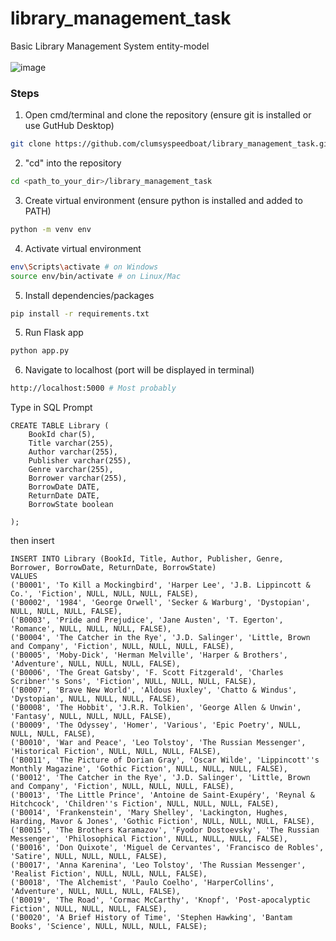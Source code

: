 # library_management_task
Basic Library Management System entity-model </br></br>
![image](https://github.com/user-attachments/assets/342f03e3-daff-4931-b4d0-c004897ec592)

### Steps
1. Open cmd/terminal and clone the repository (ensure git is installed or use GutHub Desktop)
```bash
git clone https://github.com/clumsyspeedboat/library_management_task.git
```
2. "cd" into the repository
```bash
cd <path_to_your_dir>/library_management_task
```
3. Create virtual environment (ensure python is installed and added to PATH)
```bash
python -m venv env
```
4. Activate virtual environment
```bash
env\Scripts\activate # on Windows
source env/bin/activate # on Linux/Mac
```
5. Install dependencies/packages
```bash
pip install -r requirements.txt
```
5. Run Flask app
```bash
python app.py
```
6. Navigate to localhost (port will be displayed in terminal)
```bash
http://localhost:5000 # Most probably
```


Type in SQL Prompt
```
CREATE TABLE Library (
    BookId char(5),
    Title varchar(255),
    Author varchar(255),
    Publisher varchar(255),
    Genre varchar(255),
    Borrower varchar(255),
    BorrowDate DATE, 
	ReturnDate DATE,
	BorrowState boolean
	
);
```

then insert
```
INSERT INTO Library (BookId, Title, Author, Publisher, Genre, Borrower, BorrowDate, ReturnDate, BorrowState)
VALUES
('B0001', 'To Kill a Mockingbird', 'Harper Lee', 'J.B. Lippincott & Co.', 'Fiction', NULL, NULL, NULL, FALSE),
('B0002', '1984', 'George Orwell', 'Secker & Warburg', 'Dystopian', NULL, NULL, NULL, FALSE),
('B0003', 'Pride and Prejudice', 'Jane Austen', 'T. Egerton', 'Romance', NULL, NULL, NULL, FALSE),
('B0004', 'The Catcher in the Rye', 'J.D. Salinger', 'Little, Brown and Company', 'Fiction', NULL, NULL, NULL, FALSE),
('B0005', 'Moby-Dick', 'Herman Melville', 'Harper & Brothers', 'Adventure', NULL, NULL, NULL, FALSE),
('B0006', 'The Great Gatsby', 'F. Scott Fitzgerald', 'Charles Scribner''s Sons', 'Fiction', NULL, NULL, NULL, FALSE),
('B0007', 'Brave New World', 'Aldous Huxley', 'Chatto & Windus', 'Dystopian', NULL, NULL, NULL, FALSE),
('B0008', 'The Hobbit', 'J.R.R. Tolkien', 'George Allen & Unwin', 'Fantasy', NULL, NULL, NULL, FALSE),
('B0009', 'The Odyssey', 'Homer', 'Various', 'Epic Poetry', NULL, NULL, NULL, FALSE),
('B0010', 'War and Peace', 'Leo Tolstoy', 'The Russian Messenger', 'Historical Fiction', NULL, NULL, NULL, FALSE),
('B0011', 'The Picture of Dorian Gray', 'Oscar Wilde', 'Lippincott''s Monthly Magazine', 'Gothic Fiction', NULL, NULL, NULL, FALSE),
('B0012', 'The Catcher in the Rye', 'J.D. Salinger', 'Little, Brown and Company', 'Fiction', NULL, NULL, NULL, FALSE),
('B0013', 'The Little Prince', 'Antoine de Saint-Exupéry', 'Reynal & Hitchcock', 'Children''s Fiction', NULL, NULL, NULL, FALSE),
('B0014', 'Frankenstein', 'Mary Shelley', 'Lackington, Hughes, Harding, Mavor & Jones', 'Gothic Fiction', NULL, NULL, NULL, FALSE),
('B0015', 'The Brothers Karamazov', 'Fyodor Dostoevsky', 'The Russian Messenger', 'Philosophical Fiction', NULL, NULL, NULL, FALSE),
('B0016', 'Don Quixote', 'Miguel de Cervantes', 'Francisco de Robles', 'Satire', NULL, NULL, NULL, FALSE),
('B0017', 'Anna Karenina', 'Leo Tolstoy', 'The Russian Messenger', 'Realist Fiction', NULL, NULL, NULL, FALSE),
('B0018', 'The Alchemist', 'Paulo Coelho', 'HarperCollins', 'Adventure', NULL, NULL, NULL, FALSE),
('B0019', 'The Road', 'Cormac McCarthy', 'Knopf', 'Post-apocalyptic Fiction', NULL, NULL, NULL, FALSE),
('B0020', 'A Brief History of Time', 'Stephen Hawking', 'Bantam Books', 'Science', NULL, NULL, NULL, FALSE);
```
